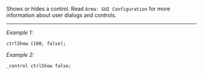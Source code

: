 Shows or hides a control. Read `Arma: GUI Configuration` for more information about user dialogs and controls.


---
*Example 1:*
```sqf
ctrlShow [100, false];
```

*Example 2:*
```sqf
_control ctrlShow false;
```